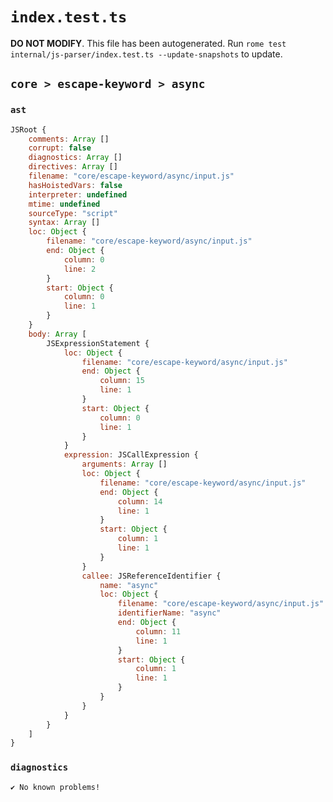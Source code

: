 # `index.test.ts`

**DO NOT MODIFY**. This file has been autogenerated. Run `rome test internal/js-parser/index.test.ts --update-snapshots` to update.

## `core > escape-keyword > async`

### `ast`

```javascript
JSRoot {
	comments: Array []
	corrupt: false
	diagnostics: Array []
	directives: Array []
	filename: "core/escape-keyword/async/input.js"
	hasHoistedVars: false
	interpreter: undefined
	mtime: undefined
	sourceType: "script"
	syntax: Array []
	loc: Object {
		filename: "core/escape-keyword/async/input.js"
		end: Object {
			column: 0
			line: 2
		}
		start: Object {
			column: 0
			line: 1
		}
	}
	body: Array [
		JSExpressionStatement {
			loc: Object {
				filename: "core/escape-keyword/async/input.js"
				end: Object {
					column: 15
					line: 1
				}
				start: Object {
					column: 0
					line: 1
				}
			}
			expression: JSCallExpression {
				arguments: Array []
				loc: Object {
					filename: "core/escape-keyword/async/input.js"
					end: Object {
						column: 14
						line: 1
					}
					start: Object {
						column: 1
						line: 1
					}
				}
				callee: JSReferenceIdentifier {
					name: "async"
					loc: Object {
						filename: "core/escape-keyword/async/input.js"
						identifierName: "async"
						end: Object {
							column: 11
							line: 1
						}
						start: Object {
							column: 1
							line: 1
						}
					}
				}
			}
		}
	]
}
```

### `diagnostics`

```
✔ No known problems!

```

